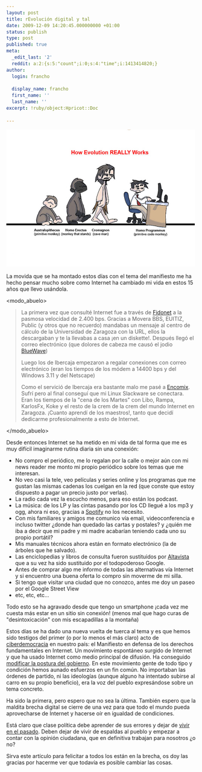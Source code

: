 ```yaml
---
layout: post
title: rEvolución digital y tal
date: 2009-12-09 14:20:45.000000000 +01:00
status: publish
type: post
published: true
meta:
  _edit_last: '2'
  reddit: a:2:{s:5:"count";i:0;s:4:"time";i:1413414820;}
author:
  login: francho

  display_name: francho
  first_name: ''
  last_name: ''
excerpt: !ruby/object:Hpricot::Doc
  
---
```

![pc_evolution](/assets/pc_evolution1.jpg "pc_evolution")

La movida que se ha montado estos días con el tema del manifiesto me ha hecho pensar mucho sobre como Internet ha cambiado mi vida en estos 15 años que llevo usándola.

<modo_abuelo>

  > La primera vez que consulté Internet fue a través de [Fidonet](http://es.wikipedia.org/wiki/Fidonet) a la pasmosa velocidad de 2.400 bps. Gracias a Movera BBS, EUITIZ, Public (y otros que no recuerdo) mandabas un mensaje al centro de cálculo de la Universidad de Zaragoza con la URL, ellos la descargaban y te la llevabas a casa ¡en un diskette!. Después llegó el correo electrónico (que dolores de cabeza me causó el jodio [BlueWave](http://en.wikipedia.org/wiki/Blue_Wave))
  >
  > Luego los de Ibercaja empezaron a regalar conexiones con correo electrónico (eran los tiempos de los módem a 14400 bps y del Windows 3.11 y del Netscape)
  >
  > Como el servició de Ibercaja era bastante malo me pasé a [Encomix](http://www.encomix.org/sobre-encomix/). Sufrí pero al final conseguí que mi Linux Slackware se conectara. Eran los tiempos de la "cena de los Martes" con Libo, Rampa, KarlosFx, Koke y el resto de la crem de la crem del mundo Internet en Zaragoza. ¡Cuanto aprendí de los maestros!, tanto que decidí dedicarme profesionalmente a esto de Internet.

</modo_abuelo>

Desde entonces Internet se ha metido en mi vida de tal forma que me es muy difícil imaginarme rutina diaria sin una conexión:

*   No compro el periódico, me lo regalan por la calle o mejor aún con mi news reader me monto mi propio periódico sobre los temas que me interesan.
*   No veo casi la tele, veo películas y series online y los programas que me gustan las mismas cadenas los cuelgan en la red (que conste que estoy dispuesto a pagar un precio justo por verlas).
*   La radio cada vez la escucho menos, para eso están los podcast.
*   La música: de los LP y las cintas pasando por los CD llegué a los mp3 y ogg, ahora ni eso, gracias a [Spotify](http://s) no los necesito.
*   Con mis familiares y amigos me comunico vía email, videoconferencia e incluso twitter ¿donde han quedado las cartas y postales? y ¿quién me iba a decir que mi padre y mi madre acabarían teniendo cada uno su propio portátil?
*   Mis manuales técnicos ahora están en formato electrónico (la de árboles que he salvado).
*   Las enciclopedias y libros de consulta fueron sustituidos por [Altavista](http://es.wikipedia.org/wiki/AltaVista) que a su vez ha sido sustituido por el todopoderoso Google.
*   Antes de comprar algo me informo de todas las alternativas vía Internet y si encuentro una buena oferta lo compro sin moverme de mi silla.
*   Si tengo que visitar una ciudad que no conozco, antes me doy un paseo por el Google Street View
*   etc, etc, etc...

Todo esto se ha agravado desde que tengo un smartphone ¡cada vez me cuesta más estar en un sitio sin conexión! (menos mal que hago curas de "desintoxicación" con mis escapadillas a la montaña)

Estos días se ha dado una nueva vuelta de tuerca al tema y es que hemos sido testigos del primer (o por lo menos el más claro) acto de [ciberdemocracia](http://es.wikipedia.org/wiki/Democracia_electr%C3%B3nica) en nuestro país: el Manifiesto en defensa de los derechos fundamentales en Internet. Un movimiento espontáneo surgido de Internet y que ha usado Internet como medio principal de difusión. Ha conseguido [modificar la postura del gobierno](http://alt1040.com/2009/12/zapatero-no-se-va-a-cerrar-ninguna-web-ni-ningun-blog-en-la-red). En este movimiento gente de todo tipo y condición hemos aunado esfuerzos en un fin común. No importaban las órdenes de partido, ni las ideologías (aunque alguno ha intentado subirse al carro en su propio beneficio), era la voz del pueblo expresándose sobre un tema concreto.

Ha sido la primera, pero espero que no sea la última. También espero que la maldita brecha digital se cierre de una vez para que todo el mundo pueda aprovecharse de Internet y hacerse oír en igualdad de condiciones.

Está claro que clase política debe aprender de sus errores y dejar de [vivir en el pasado](http://www.antoniodomingo.com/2009/12/05/senor-presidente-necesitamos-que-nos-proteja-contra-los-piratas/). Deben dejar de vivir de espaldas al pueblo y empezar a contar con la opinión ciudadana, que en definitiva trabajan para nosotros ¿o no?

Sirva este artículo para felicitar a todos los están en la brecha, os doy las gracias por hacerme ver que todavía es posible cambiar las cosas.
